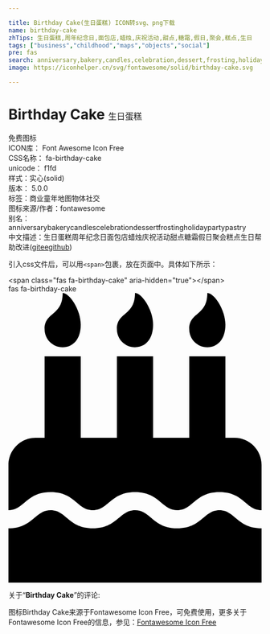 ```yaml
---

title: Birthday Cake(生日蛋糕) ICON转svg、png下载
name: birthday-cake
zhTips: 生日蛋糕,周年纪念日,面包店,蜡烛,庆祝活动,甜点,糖霜,假日,聚会,糕点,生日
tags: ["business","childhood","maps","objects","social"]
pre: fas
search: anniversary,bakery,candles,celebration,dessert,frosting,holiday,party,pastry
image: https://iconhelper.cn/svg/fontawesome/solid/birthday-cake.svg

---
```


# Birthday Cake  <small style="font-size: 60%;font-weight: 100">生日蛋糕</small>


<div class="detail-page">
<p>
<span><span class="badge-success badge">免费图标</span> </span>
<br/>
<span>
ICON库：
<span class="badge-secondary badge">Font Awesome Icon Free</span> 
</span>
<br/>
<span>
CSS名称：
<span class="badge-secondary badge">fa-birthday-cake</span> 
</span>
<br/>
<span>
unicode：
<span class="badge-secondary badge">f1fd</span> 
<copy-btn content='f1fd' btn-title=""></copy-btn>
<copy-btn :content='String.fromCodePoint(parseInt("f1fd", 16))' btn-title="复制U"></copy-btn>
</span><br/><span>样式：<span class="badge-light badge">实心(solid)</span></span>
<br/>
<span>
版本：
<span class="badge-secondary badge">5.0.0</span> 
</span><br/><span>标签：<span class="badge-light badge"><router-link to="/tags/business.html">商业</router-link></span><span class="badge-light badge"><router-link to="/tags/childhood.html">童年</router-link></span><span class="badge-light badge"><router-link to="/tags/maps.html">地图</router-link></span><span class="badge-light badge"><router-link to="/tags/objects.html">物体</router-link></span><span class="badge-light badge"><router-link to="/tags/social.html">社交</router-link></span></span>
<br/>
<span>图标来源/作者：<span class="badge-light badge">fontawesome</span></span> 
<br/>
<span>别名：<span class="badge-light badge">anniversary</span><span class="badge-light badge">bakery</span><span class="badge-light badge">candles</span><span class="badge-light badge">celebration</span><span class="badge-light badge">dessert</span><span class="badge-light badge">frosting</span><span class="badge-light badge">holiday</span><span class="badge-light badge">party</span><span class="badge-light badge">pastry</span></span><br/><span class="zh-detail">中文描述：<span class="badge-primary badge">生日蛋糕</span><span class="badge-primary badge">周年纪念日</span><span class="badge-primary badge">面包店</span><span class="badge-primary badge">蜡烛</span><span class="badge-primary badge">庆祝活动</span><span class="badge-primary badge">甜点</span><span class="badge-primary badge">糖霜</span><span class="badge-primary badge">假日</span><span class="badge-primary badge">聚会</span><span class="badge-primary badge">糕点</span><span class="badge-primary badge">生日</span><span class="help-link"><span>帮助改进</span>(<a href="https://gitee.com/liuwave/icon-helper/edit/master/json/fontawesome/solid/birthday-cake.json" target="_blank" rel="noopener noreferrer">gitee</a><a href="https://github.com/liuwave/icon-helper/edit/master/json/fontawesome/solid/birthday-cake.json" target="_blank" rel="noopener noreferrer">github</a></span>)</span><br/>
</p>
</div>
<div class="alert alert-dark">
  <i class="fas fa-birthday-cake fa-xs"></i>
  <i class="fas fa-birthday-cake fa-sm"></i>
  <i class="fas fa-birthday-cake fa-lg"></i>
  <i class="fas fa-birthday-cake fa-2x"></i>
  <i class="fas fa-birthday-cake fa-3x"></i>
  <i class="fas fa-birthday-cake fa-5x"></i>
  <i class="fas fa-birthday-cake fa-7x"></i>
</div>
<div>
  <p>引入css文件后，可以用<code>&lt;span&gt;</code>包裹，放在页面中。具体如下所示：    
  </p>
  <div class="alert alert-primary" style="font-size: 14px">
    &lt;span class="fas fa-birthday-cake" aria-hidden="true"&gt;&lt;/span&gt;
    <copy-btn content='<span class="fas fa-birthday-cake" aria-hidden="true"></span>'></copy-btn>
  </div>
  <div class="alert alert-secondary">
    <i class="fas fa-birthday-cake"
    style="font-size: 24px"
    aria-hidden="true"></i> fas fa-birthday-cake
    <copy-btn content="fas fa-birthday-cake" btn-title="复制图标名称"></copy-btn>
  </div>
</div>
<div id="svg" class="svg-wrap">
<svg xmlns="http://www.w3.org/2000/svg" viewBox="0 0 448 512"><path d="M448 384c-28.02 0-31.26-32-74.5-32-43.43 0-46.825 32-74.75 32-27.695 0-31.454-32-74.75-32-42.842 0-47.218 32-74.5 32-28.148 0-31.202-32-74.75-32-43.547 0-46.653 32-74.75 32v-80c0-26.5 21.5-48 48-48h16V112h64v144h64V112h64v144h64V112h64v144h16c26.5 0 48 21.5 48 48v80zm0 128H0v-96c43.356 0 46.767-32 74.75-32 27.951 0 31.253 32 74.75 32 42.843 0 47.217-32 74.5-32 28.148 0 31.201 32 74.75 32 43.357 0 46.767-32 74.75-32 27.488 0 31.252 32 74.5 32v96zM96 96c-17.75 0-32-14.25-32-32 0-31 32-23 32-64 12 0 32 29.5 32 56s-14.25 40-32 40zm128 0c-17.75 0-32-14.25-32-32 0-31 32-23 32-64 12 0 32 29.5 32 56s-14.25 40-32 40zm128 0c-17.75 0-32-14.25-32-32 0-31 32-23 32-64 12 0 32 29.5 32 56s-14.25 40-32 40z"/></svg>
</div>
<detail full-name='fa-birthday-cake'></detail>
<div class="icon-detail__container">
<p>关于“<b>Birthday Cake</b>”的评论:</p>
</div>
<Vssue title="关于“Birthday Cake”的评论" />    
<div><p>图标Birthday Cake来源于Fontawesome Icon Free，可免费使用，更多关于  Fontawesome Icon Free的信息，参见：<a target="_blank" href="https://iconhelper.cn/fontawesome.html">Fontawesome Icon Free</a>
</p></div>
